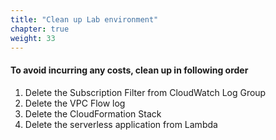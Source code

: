 ```yaml
---
title: "Clean up Lab environment"
chapter: true
weight: 33
---
```


#### To avoid incurring any costs, clean up in following order
1) Delete the Subscription Filter from CloudWatch Log Group
2) Delete the VPC Flow log
3) Delete the CloudFormation Stack
4) Delete the serverless application from Lambda